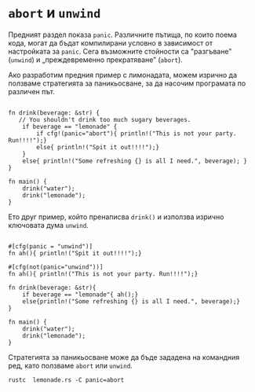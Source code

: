 # `abort` и `unwind`

Предният раздел показа `panic`. Различните пътища, по които поема кода, могат
да бъдат компилирани условно в зависимост от настройката за `panic`. Сега
възможните стойности са "разгъване" (`unwind`) и „преждевременно прекратяване”
(`abort`). 


Ако разработим предния пример с лимонадата, можем изрично да ползваме
стратегията за паникьосване, за да насочим програмата по различен път.  

```rust,editable,mdbook-runnable

fn drink(beverage: &str) {
   // You shouldn't drink too much sugary beverages.
    if beverage == "lemonade" {
        if cfg!(panic="abort"){ println!("This is not your party. Run!!!!");}
        else{ println!("Spit it out!!!!");}
    }
    else{ println!("Some refreshing {} is all I need.", beverage); }
}

fn main() {
    drink("water");
    drink("lemonade");
}
```

Ето друг пример, който пренаписва `drink()` и използва изрично ключовата дума `unwind`.

```rust,editable

#[cfg(panic = "unwind")]
fn ah(){ println!("Spit it out!!!!");}

#[cfg(not(panic="unwind"))]
fn ah(){ println!("This is not your party. Run!!!!");}

fn drink(beverage: &str){
    if beverage == "lemonade"{ ah();}
    else{println!("Some refreshing {} is all I need.", beverage);}
}

fn main() {
    drink("water");
    drink("lemonade");
}
```

Стратегията за паникьосване може да бъде зададена на командния ред, като ползваме `abort` или `unwind`.

```console
rustc  lemonade.rs -C panic=abort
```
    
